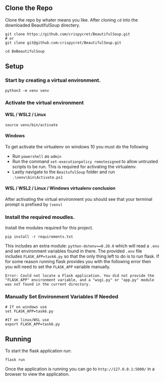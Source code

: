## Clone the Repo

Clone the repo by whater means you like. After cloning `cd` into the downloaded BeautifulSoup directery.

```
git clone https://github.com/crispycret/BeautifulSoup.git
# or
git clone git@github.com:crispycret/BeautifulSoup.git

cd BeBeautifulSoup
```

## Setup

### Start by creating a virtual environment.

```
python3 -m venv venv
```

### Activate the virtual environment

#### WSL / WSL2 / Linux
```
source venv/bin/activate
```

#### Windows

To get activate the virtualenv on windows 10 you must do the following
* Run `powershell` as `admin`
* Run the command `set-executionpolicy remotesigned` to allow untrusted scripts to be run. This is required for activating the virtualenv.
* Lastly navigate to the `BeaitufulSoup` folder and run `.\venv\bin\Activate.ps1`


#### WSL / WSL2 / Linux / Windows virtualenv conclusion

After activating the virtual environment you should see that your terminal prompt is prefixed by `(venv)`


### Install the required moudles.

Install the modules required for this project.

```
pip install -r requirements.txt
``` 


This includes an extra module: `python-dotenv==0.20.0` which will read a `.env` and set environment variables found in there. The provided `.env` file includes `FLASK_APP=task6.py` so that the only thing left to do is to run flask. If for some reason running flask provides you with the following error then you will need to set the `FLASK_APP` variable manually.

```
Error: Could not locate a Flask application. You did not provide the "FLASK_APP" environment variable, and a "wsgi.py" or "app.py" module was not found in the current directory.
```

### Manually Set Environment Variables If Needed
```
# If on windows use 
set FLASK_APP=task6.py

#If on linux/WSL use 
export FLASK_APP=task6.py
```

## Running

To start the flask application run:

```
flask run
```

Once the application is running you can go to `http://127.0.0.1:5000/` in a browser to view the application.







